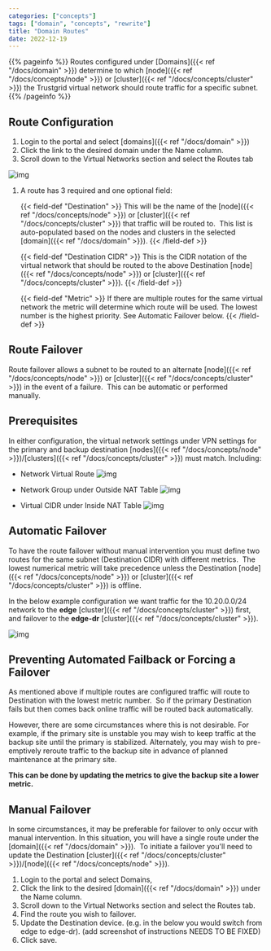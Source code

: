 ```yaml
---
categories: ["concepts"]
tags: ["domain", "concepts", "rewrite"]
title: "Domain Routes"
date: 2022-12-19
---
```


{{% pageinfo %}}
Routes configured under [Domains]({{< ref "/docs/domain" >}}) determine to which [node]({{< ref "/docs/concepts/node" >}}) or [cluster]({{< ref "/docs/concepts/cluster" >}}) the Trustgrid virtual network should route traffic for a specific subnet.
{{% /pageinfo %}}

## Route Configuration

1. Login to the portal and select [domains]({{< ref "/docs/domain" >}}) 
2. Click the link to the desired domain under the Name column.
3. Scroll down to the Virtual Networks section and select the Routes tab

![img](/docs/domain/routes-list.png)

1. A route has 3 required and one optional field:
    
    {{< field-def "Destination" >}}
This will be the name of the [node]({{< ref "/docs/concepts/node" >}}) or [cluster]({{< ref "/docs/concepts/cluster" >}}) that traffic will be routed to.  This list is auto-populated based on the nodes and clusters in the selected [domain]({{< ref "/docs/domain" >}}).
    {{< /field-def >}}


    {{< field-def "Destination CIDR" >}}
This is the CIDR notation of the virtual network that should be routed to the above Destination [node]({{< ref "/docs/concepts/node" >}}) or [cluster]({{< ref "/docs/concepts/cluster" >}}).
    {{< /field-def >}}
   

   {{< field-def "Metric" >}}
If there are multiple routes for the same virtual network the metric will determine which route will be used. The lowest number is the highest priority. See Automatic Failover below.
    {{< /field-def >}}
    
## Route Failover 

Route failover allows a subnet to be routed to an alternate [node]({{< ref "/docs/concepts/node" >}}) or [cluster]({{< ref "/docs/concepts/cluster" >}}) in the event of a failure.  This can be automatic or performed manually.  

## Prerequisites 

In either configuration, the virtual network settings under VPN settings for the primary and backup destination [nodes]({{< ref "/docs/concepts/node" >}})/[clusters]({{< ref "/docs/concepts/cluster" >}}) must match. Including:

 - Network Virtual Route
![img](/docs/domain/virtual-network-route1.png)

- Network Group under Outside NAT Table
![img](/docs/domain/outside-nat-table.png)

- Virtual CIDR under Inside NAT Table
![img](/docs/domain/inside-nat-table.png)

## Automatic Failover
  
To have the route failover without manual intervention you must define two routes for the same subnet (Destination CIDR) with different metrics.  The lowest numerical metric will take precedence unless the Destination [node]({{< ref "/docs/concepts/node" >}}) or [cluster]({{< ref "/docs/concepts/cluster" >}}) is offline. 

In the below example configuration we want traffic for the 10.20.0.0/24 network to the **edge** [cluster]({{< ref "/docs/concepts/cluster" >}}) first, and failover to the **edge-dr** [cluster]({{< ref "/docs/concepts/cluster" >}}). 

![img](/docs/domain/automatic-failover.png)

## Preventing Automated Failback or Forcing a Failover

As mentioned above if multiple routes are configured traffic will route to Destination with the lowest metric number.  So if the primary Destination fails but then comes back online traffic will be routed back automatically. 

However, there are some circumstances where this is not desirable. For example, if the primary site is unstable you may wish to keep traffic at the backup site until the primary is stabilized. Alternately, you may wish to pre-emptively reroute traffic to the backup site in advance of planned maintenance at the primary site. 

**This can be done by updating the metrics to give the backup site a lower metric.**

## Manual Failover

In some circumstances, it may be preferable for failover to only occur with manual intervention. In this situation, you will have a single route under the [domain]({{< ref "/docs/domain" >}}).  To initiate a failover you'll need to update the Destination [cluster]({{< ref "/docs/concepts/cluster" >}})/[node]({{< ref "/docs/concepts/node" >}}). 

1. Login to the portal and select Domains, 
2. Click the link to the desired [domain]({{< ref "/docs/domain" >}}) under the Name column.
3. Scroll down to the Virtual Networks section and select the Routes tab.
4. Find the route you wish to failover.
5. Update the Destination device. (e.g. in the below you would switch from edge to edge-dr).
(add screenshot of instructions NEEDS TO BE FIXED)
1. Click save.


